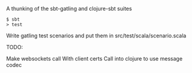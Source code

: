 A thunking of the sbt-gatling and clojure-sbt suites

    $ sbt
    > test

Write gatling test scenarios and put them in src/test/scala/scenario.scala

TODO:

Make websockets call
With client certs
Call into clojure to use message codec
